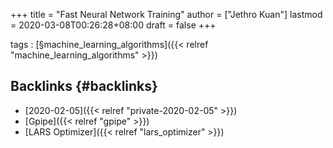 +++
title = "Fast Neural Network Training"
author = ["Jethro Kuan"]
lastmod = 2020-03-08T00:26:28+08:00
draft = false
+++

tags
: [§machine\_learning\_algorithms]({{< relref "machine_learning_algorithms" >}})


## Backlinks {#backlinks}

-   [2020-02-05]({{< relref "private-2020-02-05" >}})
-   [Gpipe]({{< relref "gpipe" >}})
-   [LARS Optimizer]({{< relref "lars_optimizer" >}})
